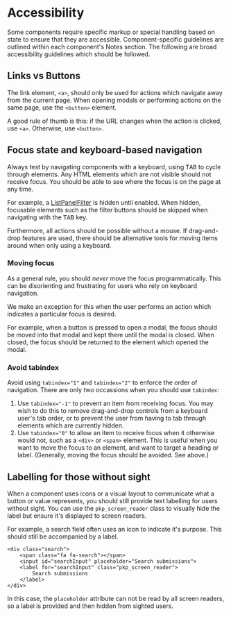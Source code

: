# Accessibility

Some components require specific markup or special handling based on state to ensure that they are accessible. Component-specific guidelines are outlined within each component's Notes section. The following are broad accessibility guidelines which should be followed.

## Links vs Buttons

The link element, `<a>`, should only be used for actions which navigate away from the current page. When opening modals or performing actions on the same page, use the `<button>` element.

A good rule of thumb is this: if the URL changes when the action is clicked, use `<a>`. Otherwise, use `<button>`.

## Focus state and keyboard-based navigation

Always test by navigating components with a keyboard, using <kbd>TAB</kbd> to cycle through elements. Any HTML elements which are not visible should not receive focus. You should be able to see where the focus is on the page at any time.

For example, a [ListPanelFilter](/components/detail/list-panel--with-filter) is hidden until enabled. When hidden, focusable elements such as the filter buttons should be skipped when navigating with the <kbd>TAB</kbd> key.

Furthermore, all actions should be possible without a mouse. If drag-and-drop features are used, there should be alternative tools for moving items around when only using a keyboard.

### Moving focus

As a general rule, you should *never* move the focus programmatically. This can be disorienting and frustrating for users who rely on keyboard navigation.

We make an exception for this when the user performs an action which indicates a particular focus is desired.

For example, when a button is pressed to open a modal, the focus should be moved into that modal and kept there until the modal is closed. When closed, the focus should be returned to the element which opened the modal.

### Avoid tabindex

Avoid using `tabindex="1"` and `tabindex="2"` to enforce the order of navigation. There are only two occassions when you should use `tabindex`:

1. Use `tabindex="-1"` to prevent an item from receiving focus. You may wish to do this to remove drag-and-drop controls from a keyboard user's tab order, or to prevent the user from having to tab through elements which are currently hidden.
2. Use `tabindex="0"` to allow an item to receive focus when it otherwise would not, such as a `<div>` or `<span>` element. This is useful when you want to move the focus to an element, and want to target a heading or label. (Generally, moving the focus should be avoided. See above.)

## Labelling for those without sight

When a component uses icons or a visual layout to communicate what a button or value represents, you should still provide text labelling for users without sight. You can use the `pkp_screen_reader` class to visually hide the label but ensure it's displayed to screen readers.

For example, a search field often uses an icon to indicate it's purpose. This should still be accompanied by a label.

```
<div class="search">
	<span class="fa fa-search"></span>
	<input id="searchInput" placeholder="Search submissions">
	<label for="searchInput" class="pkp_screen_reader">
		Search submissions
	</label>
</div>
```

In this case, the `placeholder` attribute can not be read by all screen readers, so a label is provided and then hidden from sighted users.

